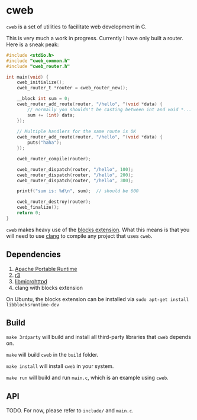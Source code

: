 # cweb

`cweb` is a set of utilities to facilitate web development in C.

This is very much a work in progress.  Currently I have only built a router.  Here is a sneak peak:

```c
#include <stdio.h>
#include "cweb_common.h"
#include "cweb_router.h"

int main(void) {
    cweb_initialize();
    cweb_router_t *router = cweb_router_new();

    __block int sum = 0;
    cweb_router_add_route(router, "/hello", ^(void *data) {
        // normally you shouldn't be casting between int and void *... this is just an example
        sum += (int) data;  
    });
    
    // Multiple handlers for the same route is OK
    cweb_router_add_route(router, "/hello", ^(void *data) {
        puts("haha");
    });

    cweb_router_compile(router);

    cweb_router_dispatch(router, "/hello", 100);
    cweb_router_dispatch(router, "/hello", 200);
    cweb_router_dispatch(router, "/hello", 300);

    printf("sum is: %d\n", sum);  // should be 600

    cweb_router_destroy(router);
    cweb_finalize();
    return 0;
}
```

`cweb` makes heavy use of the [blocks extension](http://en.wikipedia.org/wiki/Blocks_%28C_language_extension%29#Relation_to_GCC_nested_functions).  What this means is that you will need to use [clang](http://clang.llvm.org/) to compile any project that uses `cweb`.

## Dependencies

1. [Apache Portable Runtime](https://apr.apache.org/)
2. [r3](https://github.com/c9s/r3)
3. [libmicrohttpd](http://www.gnu.org/software/libmicrohttpd/)
4. clang with blocks extension

On Ubuntu, the blocks extension can be installed via `sudo apt-get install libblocksruntime-dev`

## Build

`make 3rdparty` will build and install all third-party libraries that `cweb` depends on.

`make` will build `cweb` in the `build` folder.

`make install` will install `cweb` in your system.

`make run` will build and run `main.c`, which is an example using `cweb`.

## API

TODO.  For now, please refer to `include/` and `main.c`.

